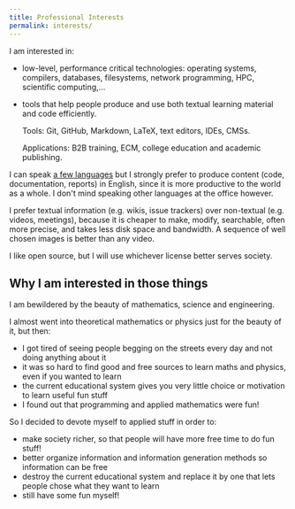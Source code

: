 ```yaml
---
title: Professional Interests
permalink: interests/
---
```


I am interested in:

-   low-level, performance critical technologies: operating systems, compilers, databases, filesystems, network programming, HPC, scientific computing,...

-   tools that help people produce and use both textual learning material and code efficiently.

    Tools: Git, GitHub, Markdown, LaTeX, text editors, IDEs, CMSs.

    Applications: B2B training, ECM, college education and academic publishing.

I can speak [a few languages](/skills#natural-languages) but I strongly prefer to produce content (code, documentation, reports) in English, since it is more productive to the world as a whole. I don't mind speaking other languages at the office however.

I prefer textual information (e.g. wikis, issue trackers) over non-textual (e.g. videos, meetings), because it is cheaper to make, modify, searchable, often more precise, and takes less disk space and bandwidth. A sequence of well chosen images is better than any video.

I like open source, but I will use whichever license better serves society.

## Why I am interested in those things

I am bewildered by the beauty of mathematics, science and engineering.

I almost went into theoretical mathematics or physics just for the beauty of it, but then:

- I got tired of seeing people begging on the streets every day and not doing anything about it
- it was so hard to find good and free sources to learn maths and physics, even if you wanted to learn
- the current educational system gives you very little choice or motivation to learn useful fun stuff
- I found out that programming and applied mathematics were fun!

So I decided to devote myself to applied stuff in order to:

- make society richer, so that people will have more free time to do fun stuff!
- better organize information and information generation methods so information can be free
- destroy the current educational system and replace it by one that lets people chose what they want to learn
- still have some fun myself!
